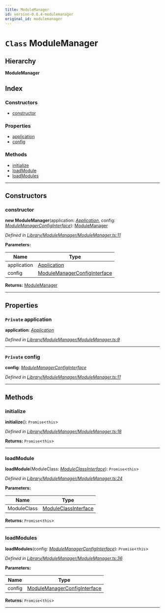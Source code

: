 ```yaml
---
title: ModuleManager
id: version-0.0.4-modulemanager
original_id: modulemanager
---
```


# `Class` ModuleManager

## Hierarchy

**ModuleManager**

## Index

### Constructors

* [constructor](modulemanager#constructor)

### Properties

* [application](modulemanager#application)
* [config](modulemanager#config)

### Methods

* [initialize](modulemanager#initialize)
* [loadModule](modulemanager#loadmodule)
* [loadModules](modulemanager#loadmodules)

---

## Constructors

<a id="constructor"></a>

###  constructor

**new ModuleManager**(application: *[Application](application)*, config: *[ModuleManagerConfigInterface](../interfaces/modulemanagerconfiginterface)*): [ModuleManager](modulemanager)

*Defined in [Library/ModuleManager/ModuleManager.ts:11](https://github.com/SpoonX/stix/blob/e2f9397/src/Library/ModuleManager/ModuleManager.ts#L11)*

**Parameters:**

| Name | Type |
| ------ | ------ |
| application | [Application](application) |
| config | [ModuleManagerConfigInterface](../interfaces/modulemanagerconfiginterface) |

**Returns:** [ModuleManager](modulemanager)

___

## Properties

<a id="application"></a>

### `Private` application

**application**: *[Application](application)*

*Defined in [Library/ModuleManager/ModuleManager.ts:9](https://github.com/SpoonX/stix/blob/e2f9397/src/Library/ModuleManager/ModuleManager.ts#L9)*

___
<a id="config"></a>

### `Private` config

**config**: *[ModuleManagerConfigInterface](../interfaces/modulemanagerconfiginterface)*

*Defined in [Library/ModuleManager/ModuleManager.ts:11](https://github.com/SpoonX/stix/blob/e2f9397/src/Library/ModuleManager/ModuleManager.ts#L11)*

___

## Methods

<a id="initialize"></a>

###  initialize

**initialize**(): `Promise`<`this`>

*Defined in [Library/ModuleManager/ModuleManager.ts:18](https://github.com/SpoonX/stix/blob/e2f9397/src/Library/ModuleManager/ModuleManager.ts#L18)*

**Returns:** `Promise`<`this`>

___
<a id="loadmodule"></a>

###  loadModule

**loadModule**(ModuleClass: *[ModuleClassInterface](../interfaces/moduleclassinterface)*): `Promise`<`this`>

*Defined in [Library/ModuleManager/ModuleManager.ts:24](https://github.com/SpoonX/stix/blob/e2f9397/src/Library/ModuleManager/ModuleManager.ts#L24)*

**Parameters:**

| Name | Type |
| ------ | ------ |
| ModuleClass | [ModuleClassInterface](../interfaces/moduleclassinterface) |

**Returns:** `Promise`<`this`>

___
<a id="loadmodules"></a>

###  loadModules

**loadModules**(config: *[ModuleManagerConfigInterface](../interfaces/modulemanagerconfiginterface)*): `Promise`<`this`>

*Defined in [Library/ModuleManager/ModuleManager.ts:36](https://github.com/SpoonX/stix/blob/e2f9397/src/Library/ModuleManager/ModuleManager.ts#L36)*

**Parameters:**

| Name | Type |
| ------ | ------ |
| config | [ModuleManagerConfigInterface](../interfaces/modulemanagerconfiginterface) |

**Returns:** `Promise`<`this`>

___

